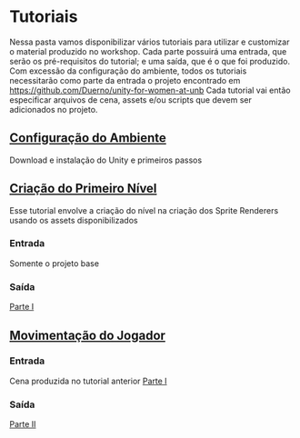 # Tutoriais

Nessa pasta vamos disponibilizar vários tutoriais para utilizar e customizar o material produzido no workshop.
Cada parte possuirá uma entrada, que serão os pré-requisitos do tutorial; e uma saída, que é o que foi produzido.
Com excessão da configuração do ambiente, todos os tutoriais necessitarão como parte da entrada o projeto encontrado em https://github.com/Duerno/unity-for-women-at-unb
Cada tutorial vai então especificar arquivos de cena, assets e/ou scripts que devem ser adicionados no projeto.

## [Configuração do Ambiente](./Ambiente.md)
  Download e instalação do Unity e primeiros passos
  
## [Criação do Primeiro Nível](./primeiroNivel.md)
  Esse tutorial envolve a criação do nível na criação dos Sprite Renderers usando os assets disponibilizados
  
### Entrada
  Somente o projeto base
  
### Saída
  [Parte I](https://github.com/Lizdtre/unity-for-women/tree/estrutura_cenas/workshop/Assets/Part%20I)

## [Movimentação do Jogador]()

### Entrada
  Cena produzida no tutorial anterior [Parte I](https://github.com/Lizdtre/unity-for-women/tree/estrutura_cenas/workshop/Assets/Part%20I)

### Saída
  [Parte II](https://github.com/Lizdtre/unity-for-women/tree/estrutura_cenas/workshop/Assets/Part%20II)
